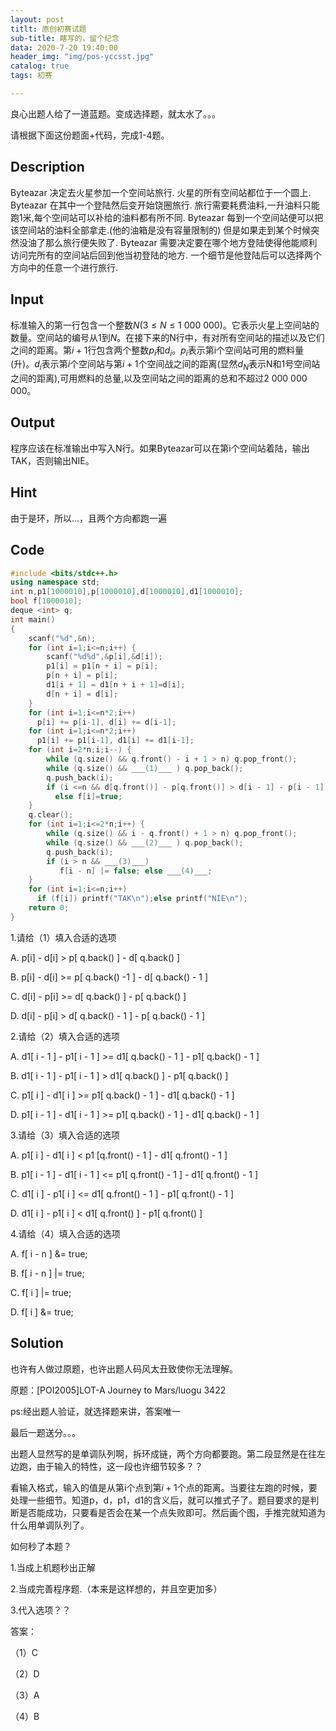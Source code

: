 ```yaml
---
layout: post
titlt: 原创初赛试题
sub-title: 瞎写的，留个纪念
data: 2020-7-20 19:40:00
header_img: "img/pos-yccsst.jpg"
catalog: true
tags: 初赛

---
```


良心出题人给了一道蓝题。变成选择题，就太水了。。。

请根据下面这份题面+代码，完成1-4题。

## Description

Byteazar 决定去火星参加一个空间站旅行. 火星的所有空间站都位于一个圆上. Byteazar 在其中一个登陆然后变开始饶圈旅行. 旅行需要耗费油料,一升油料只能跑1米,每个空间站可以补给的油料都有所不同. Byteazar 每到一个空间站便可以把该空间站的油料全部拿走.(他的油箱是没有容量限制的) 但是如果走到某个时候突然没油了那么旅行便失败了. Byteazar 需要决定要在哪个地方登陆使得他能顺利访问完所有的空间站后回到他当初登陆的地方. 一个细节是他登陆后可以选择两个方向中的任意一个进行旅行.

## Input

标准输入的第一行包含一个整数$N (3≤N≤1 \ 000\ 000)$。它表示火星上空间站的数量。空间站的编号从1到$N$。在接下来的N行中，有对所有空间站的描述以及它们之间的距离。第$i+1$行包含两个整数$p_i$和$d_i$。$p_i$表示第i个空间站可用的燃料量(升)。$d_i$表示第$i$个空间站与第$i+1$个空间战之间的距离(显然$d_N$表示N和1号空间站之间的距离),可用燃料的总量,以及空间站之间的距离的总和不超过2 000 000 000。

## Output

程序应该在标准输出中写入N行。如果Byteazar可以在第i个空间站着陆，输出TAK，否则输出NIE。

## Hint

由于是环，所以...，且两个方向都跑一遍

## Code

```cpp
#include <bits/stdc++.h>
using namespace std;
int n,p1[1000010],p[1000010],d[1000010],d1[1000010];
bool f[1000010];
deque <int> q; 
int main()
{
	scanf("%d",&n);
	for (int i=1;i<=n;i++) {
	    scanf("%d%d",&p[i],&d[i]);
		p1[i] = p1[n + i] = p[i];
   		p[n + i] = p[i];
	    d1[i + 1] = d1[n + i + 1]=d[i];
    	d[n + i] = d[i];
    }
	for (int i=1;i<=n*2;i++)
	  p[i] += p[i-1], d[i] += d[i-1];
    for (int i=1;i<=n*2;i++)
	  p1[i] += p1[i-1], d1[i] += d1[i-1];
	for (int i=2*n;i;i--) {
		while (q.size() && q.front() - i + 1 > n) q.pop_front();
		while (q.size() && ___(1)___ ) q.pop_back();
		q.push_back(i);
		if (i <=n && d[q.front()] - p[q.front()] > d[i - 1] - p[i - 1]) f[i]=false;
		  else f[i]=true;
    }
	q.clear();
	for (int i=1;i<=2*n;i++) {
		while (q.size() && i - q.front() + 1 > n) q.pop_front();
		while (q.size() && ___(2)___ ) q.pop_back();
		q.push_back(i);
		if (i > n && ___(3)___) 
		   f[i - n] |= false; else ___(4)___;
	}
	for (int i=1;i<=n;i++)
	  if (f[i]) printf("TAK\n");else printf("NIE\n");
	return 0;
}
```



1.请给（1）填入合适的选项

A. p[i] - d[i] > p[ q.back() ] - d[ q.back() ]

B. p[i] - d[i] >= p[ q.back() -1 ] - d[ q.back() - 1 ]

C. d[i] - p[i] >= d[ q.back() ] - p[ q.back() ]

D. d[i] - p[i] > d[ q.back() - 1 ] - p[ q.back() - 1 ]



2.请给（2）填入合适的选项

A. d1[ i - 1 ] - p1[ i - 1 ] >= d1[ q.back() - 1 ] - p1[ q.back() - 1 ]

B. d1[ i - 1 ] - p1[ i - 1 ] > d1[ q.back() ] - p1[ q.back() ]

C. p1[ i ] - d1[ i ] >= p1[ q.back() - 1 ] - d1[ q.back() - 1 ]

D. p1[ i - 1 ] - d1[ i - 1 ] >= p1[ q.back() - 1 ] - d1[ q.back() - 1 ]



3.请给（3）填入合适的选项 

A. p1[ i ] - d1[ i ] < p1 [q.front() - 1 ] - d1[ q.front() - 1 ]

B. p1[ i - 1 ] - d1[ i - 1 ] <= p1[ q.front() - 1 ] - d1[ q.front() - 1 ]

C. d1[ i ] - p1[ i ] <= d1[ q.front() - 1 ] - p1[ q.front() - 1 ]

D. d1[ i ] - p1[ i ] < d1[ q.front() ] - p1[ q.front() ]



4.请给（4）填入合适的选项

A. f[ i - n ] &= true;

B. f[ i - n ] |= true;

C. f[ i ] |= true;

D. f[ i ] &= true;



## Solution

也许有人做过原题，也许出题人码风太丑致使你无法理解。

原题：[POI2005]LOT-A Journey to Mars/luogu 3422

ps:经出题人验证，就选择题来讲，答案唯一

最后一题送分。。。

出题人显然写的是单调队列啊，拆环成链，两个方向都要跑。第二段显然是在往左边跑，由于输入的特性，这一段也许细节较多？？

看输入格式，输入的值是从第i个点到第$i+1$个点的距离。当要往左跑的时候，要处理一些细节。知道p，d，p1，d1的含义后，就可以推式子了。题目要求的是判断是否能成功，只要看是否会在某一个点失败即可。然后画个图，手推完就知道为什么用单调队列了。



如何秒了本题？

1.当成上机题秒出正解

2.当成完善程序题.（本来是这样想的，并且空更加多）

3.代入选项？？



答案：

（1）C

（2）D

（3）A

（4）B

